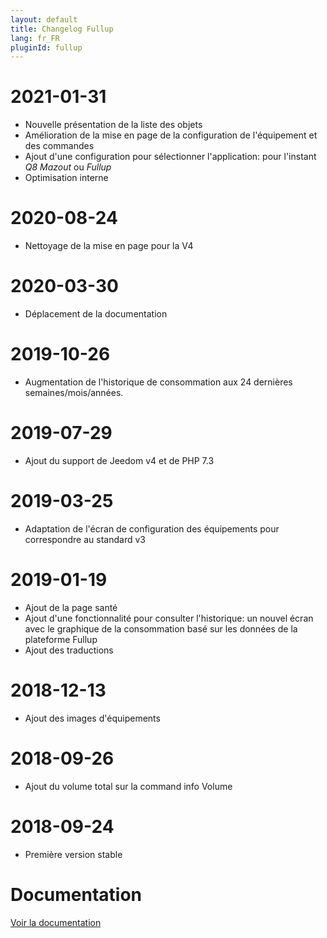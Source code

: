 ```yaml
---
layout: default
title: Changelog Fullup
lang: fr_FR
pluginId: fullup
---
```


# 2021-01-31

- Nouvelle présentation de la liste des objets
- Amélioration de la mise en page de la configuration de l'équipement et des commandes
- Ajout d'une configuration pour sélectionner l'application: pour l'instant _Q8 Mazout_ ou _Fullup_
- Optimisation interne

# 2020-08-24

- Nettoyage de la mise en page pour la V4

# 2020-03-30

- Déplacement de la documentation

# 2019-10-26

- Augmentation de l'historique de consommation aux 24 dernières semaines/mois/années.

# 2019-07-29

- Ajout du support de Jeedom v4 et de PHP 7.3

# 2019-03-25

- Adaptation de l'écran de configuration des équipements pour correspondre au standard v3

# 2019-01-19

- Ajout de la page santé
- Ajout d'une fonctionnalité pour consulter l'historique: un nouvel écran avec le graphique de la consommation basé sur les données de la plateforme Fullup
- Ajout des traductions

# 2018-12-13

- Ajout des images d'équipements

# 2018-09-26

- Ajout du volume total sur la command info Volume

# 2018-09-24

- Première version stable

# Documentation

[Voir la documentation]({{site.baseurl}}/{{page.pluginId}}/{{page.lang}})
